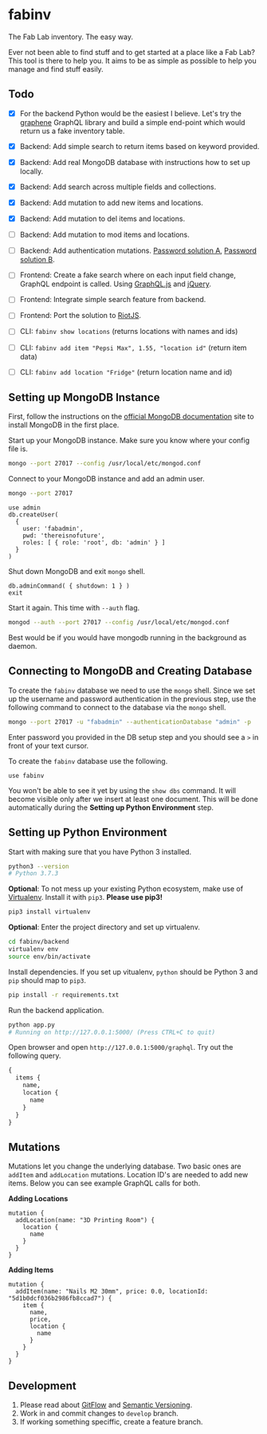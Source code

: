 # fabinv

The Fab Lab inventory. The easy way. 

Ever not been able to find stuff and to get started at a place like a Fab Lab? This tool is there to help you. It aims to be as simple as possible to help you manage and find stuff easily.

## Todo

- [x] For the backend Python would be the easiest I believe. Let's try the [graphene](https://github.com/graphql-python/graphene) GraphQL library and build a simple end-point which would return us a fake inventory table.
- [x] Backend: Add simple search to return items based on keyword provided.
- [x] Backend: Add real MongoDB database with instructions how to set up locally.
- [x] Backend: Add search across multiple fields and collections.
- [x] Backend: Add mutation to add new items and locations.
- [x] Backend: Add mutation to del items and locations.
- [ ] Backend: Add mutation to mod items and locations.
- [ ] Backend: Add authentication mutations. [Password solution A](https://stackoverflow.com/questions/27943258/save-password-as-salted-hash-in-mongodb-in-users-collection-using-python-bcrypt), [Password solution B](https://pypi.org/project/passlib/).

- [ ] Frontend: Create a fake search where on each input field change, GraphQL endpoint is called. Using [GraphQL.js](https://github.com/f/graphql.js) and [jQuery](https://jquery.com/).
- [ ] Frontend: Integrate simple search feature from backend. 
- [ ] Frontend: Port the solution to [RiotJS](https://riot.js.org/).

- [ ] CLI: `fabinv show locations` (returns locations with names and ids)
- [ ] CLI: `fabinv add item "Pepsi Max", 1.55, "location id"` (return item data)
- [ ] CLI: `fabinv add location "Fridge"` (return location name and id)

## Setting up MongoDB Instance

First, follow the instructions on the [official MongoDB documentation](https://docs.mongodb.com/manual/installation/) site to install MongoDB in the first place.

Start up your MongoDB instance. Make sure you know where your config file is.

```bash
mongo --port 27017 --config /usr/local/etc/mongod.conf
```

Connect to your MongoDB instance and add an admin user.

```bash
mongo --port 27017
```

```mongo
use admin
db.createUser(
  {
    user: 'fabadmin',
    pwd: 'thereisnofuture',
    roles: [ { role: 'root', db: 'admin' } ]
  }
)
```

Shut down MongoDB and exit `mongo` shell.

```mongo
db.adminCommand( { shutdown: 1 } )
exit
```

Start it again. This time with `--auth` flag.

```bash
mongod --auth --port 27017 --config /usr/local/etc/mongod.conf
```

Best would be if you would have mongodb running in the background as daemon. 

## Connecting to MongoDB and Creating Database

To create the `fabinv` database we need to use the `mongo` shell. Since we set up the username and password authentication in the previous step, use the following command to connect to the database via the `mongo` shell.

```bash
mongo --port 27017 -u "fabadmin" --authenticationDatabase "admin" -p
```

Enter password you provided in the DB setup step and you should see a `>` in front of your text cursor.

To create the `fabinv` database use the following.

```mongo
use fabinv
```

You won't be able to see it yet by using the `show dbs` command. It will become visible only after we insert at least one document. This will be done automatically during the **Setting up Python Environment** step.


## Setting up Python Environment

Start with making sure that you have Python 3 installed. 

```bash
python3 --version
# Python 3.7.3
```

**Optional**: To not mess up your existing Python ecosystem, make use of [Virtualenv](https://virtualenv.pypa.io/en/latest/). Install it with `pip3`. **Please use pip3!**

```bash
pip3 install virtualenv
```

**Optional**: Enter the project directory and set up virtualenv.

```bash
cd fabinv/backend
virtualenv env
source env/bin/activate
```

Install dependencies. If you set up vitualenv, `python` should be Python 3 and `pip` should map to `pip3`.

```bash
pip install -r requirements.txt
```

Run the backend application.

```bash
python app.py
# Running on http://127.0.0.1:5000/ (Press CTRL+C to quit)
```

Open browser and open `http://127.0.0.1:5000/graphql`. Try out the following query.

```graphql
{ 
  items {
    name,
    location {
      name
    } 
  }
}
```

## Mutations

Mutations let you change the underlying database. Two basic ones are `addItem` and `addLocation` mutations. Location ID's are needed to add new items. Below you can see example GraphQL calls for both.

**Adding Locations**
```
mutation {
  addLocation(name: "3D Printing Room") {
    location {
      name
    }
  }
}
```

**Adding Items**
```
mutation {
  addItem(name: "Nails M2 30mm", price: 0.0, locationId: "5d1b0dcf036b2986fb8ccad7") {
    item {
      name,
      price,
      location {
        name
      }
    }
  }
}

```

## Development

1. Please read about [GitFlow](https://www.atlassian.com/git/tutorials/comparing-workflows/gitflow-workflow) and [Semantic Versioning](https://semver.org/). 
2. Work in and commit changes to `develop` branch. 
3. If working something speciffic, create a feature branch.
